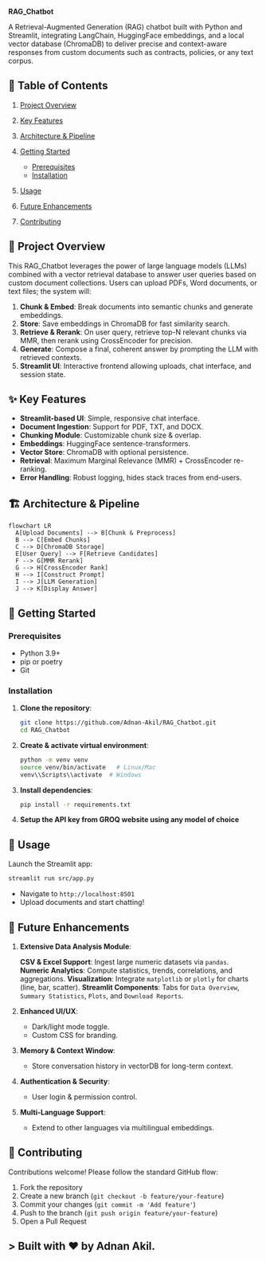 **RAG_Chatbot**

A Retrieval-Augmented Generation (RAG) chatbot built with Python and Streamlit, integrating LangChain, HuggingFace embeddings, and a local vector database (ChromaDB) to deliver precise and context-aware responses from custom documents such as contracts, policies, or any text corpus.


## 📌 Table of Contents

1. [Project Overview](#project-overview)
2. [Key Features](#key-features)
3. [Architecture & Pipeline](#architecture--pipeline)
4. [Getting Started](#getting-started)

   * [Prerequisites](#prerequisites)
   * [Installation](#installation)
5. [Usage](#usage)
6. [Future Enhancements](#future-enhancements)
7. [Contributing](#contributing)



## 📝 Project Overview

This RAG\_Chatbot leverages the power of large language models (LLMs) combined with a vector retrieval database to answer user queries based on custom document collections. Users can upload PDFs, Word documents, or text files; the system will:

1. **Chunk & Embed**: Break documents into semantic chunks and generate embeddings.
2. **Store**: Save embeddings in ChromaDB for fast similarity search.
3. **Retrieve & Rerank**: On user query, retrieve top-N relevant chunks via MMR, then rerank using CrossEncoder for precision.
4. **Generate**: Compose a final, coherent answer by prompting the LLM with retrieved contexts.
5. **Streamlit UI**: Interactive frontend allowing uploads, chat interface, and session state.


## ✨ Key Features

* **Streamlit-based UI**: Simple, responsive chat interface.
* **Document Ingestion**: Support for PDF, TXT, and DOCX.
* **Chunking Module**: Customizable chunk size & overlap.
* **Embeddings**: HuggingFace sentence-transformers.
* **Vector Store**: ChromaDB with optional persistence.
* **Retrieval**: Maximum Marginal Relevance (MMR) + CrossEncoder re-ranking.
* **Error Handling**: Robust logging, hides stack traces from end-users.


## 🏗 Architecture & Pipeline

```mermaid
flowchart LR
  A[Upload Documents] --> B[Chunk & Preprocess]
  B --> C[Embed Chunks]
  C --> D[ChromaDB Storage]
  E[User Query] --> F[Retrieve Candidates]
  F --> G[MMR Rerank]
  G --> H[CrossEncoder Rank]
  H --> I[Construct Prompt]
  I --> J[LLM Generation]
  J --> K[Display Answer]
```

## 🚀 Getting Started

### Prerequisites

* Python 3.9+
* pip or poetry
* Git

### Installation

1. **Clone the repository**:

   ```bash
   git clone https://github.com/Adnan-Akil/RAG_Chatbot.git
   cd RAG_Chatbot
   ```

2. **Create & activate virtual environment**:

   ```bash
   python -m venv venv
   source venv/bin/activate   # Linux/Mac
   venv\\Scripts\\activate  # Windows
   ```

3. **Install dependencies**:

   ```bash
   pip install -r requirements.txt
   ```

4. **Setup the API key from GROQ website using any model of choice**


## 💬 Usage

Launch the Streamlit app:

```bash
streamlit run src/app.py
```

* Navigate to `http://localhost:8501`
* Upload documents and start chatting!


## 🔮 Future Enhancements

1. **Extensive Data Analysis Module**:

    **CSV & Excel Support**: Ingest large numeric datasets via `pandas`.
    **Numeric Analytics**: Compute statistics, trends, correlations, and aggregations.
    **Visualization**: Integrate `matplotlib` or `plotly` for charts (line, bar, scatter).
    **Streamlit Components**: Tabs for `Data Overview`, `Summary Statistics`, `Plots`, and `Download Reports`.
2. **Enhanced UI/UX**:

    * Dark/light mode toggle.
    * Custom CSS for branding.
3. **Memory & Context Window**:

    * Store conversation history in vectorDB for long-term context.
4. **Authentication & Security**:

    * User login & permission control.
5. **Multi-Language Support**:

    * Extend to other languages via multilingual embeddings.

## 🤝 Contributing

Contributions welcome! Please follow the standard GitHub flow:

1. Fork the repository
2. Create a new branch (`git checkout -b feature/your-feature`)
3. Commit your changes (`git commit -m 'Add feature'`)
4. Push to the branch (`git push origin feature/your-feature`)
5. Open a Pull Request

## > Built with ❤️ by Adnan Akil.
